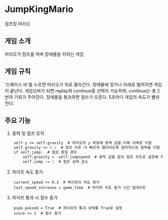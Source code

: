 # JumpKingMario
점프킹 마리오


## 게임 소개
마리오가 점프를 하며 장애물을 피하는 게임
<br>

## 게임 규칙
‘스페이스 바’를 누르면 마리오가 위로 올라간다.
장애물에 닿거나 아래로 떨어지면 게임이 끝난다.
게임오버가 되면 replay와 continue중 선택이 가능하며, continue는 총 2번의 기회가 주어진다.
장애물을 통과하면 점수가 오른다.
5초마다 게임의 속도가 빨라진다.


## 주요 기능
1. 중력 및 점프 로직
```def update(self):  # 마리오 상태 업데이트 메소드
    self.y += self.gravity  # 마리오의 y 좌표에 중력 값을 더해 아래로 이동
    self.gravity += 0.2  # 점프 이후 더 빠르게 떨어지도록 점차적으로 중력을 더함
    if self.jump:  # 점프 중일 경우
        self.gravity = -self.jumpspeed  # 중력 값을 음의 점프 속도로 설정해 위로 이동
        self.jump -= 1  # 점프 상태 감소
```

2. 파이프 속도 증가
```if game_time - last_speed_increase >= 5:  # 마지막 속도 증가 이후 5초가 경과했으면
    current_speed += 0.3  # 파이프의 속도 증가
    last_speed_increase = game_time  # 마지막 속도 증가 시간 업데이트
```

3. 파이프 통과 시 점수 증가
```if mario.x > pipe.x + pipe.width and not pipe.passed:  # 마리오가 파이프를 지나가면
    pipe.passed = True  # 파이프의 통과 상태를 True로 설정
    score += 1  # 점수 증가
```
